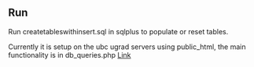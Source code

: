 ## Run
Run createtableswithinsert.sql in sqlplus to populate or reset tables.

Currently it is setup on the ubc ugrad servers using public_html, the main functionality is in db_queries.php
[Link](https://www.students.cs.ubc.ca/~ryanp3/db_queries.php)
